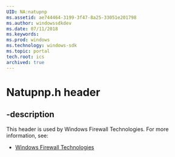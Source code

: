 ```yaml
---
UID: NA:natupnp
ms.assetid: ae744464-3199-3f47-8a25-33051e201798
ms.author: windowssdkdev
ms.date: 07/11/2018
ms.keywords: 
ms.prod: windows
ms.technology: windows-sdk
ms.topic: portal
tech.root: ics
archived: true
---
```


# Natupnp.h header


## -description


This header is used by Windows Firewall Technologies. For more information, see:

- [Windows Firewall Technologies](../_ics)
